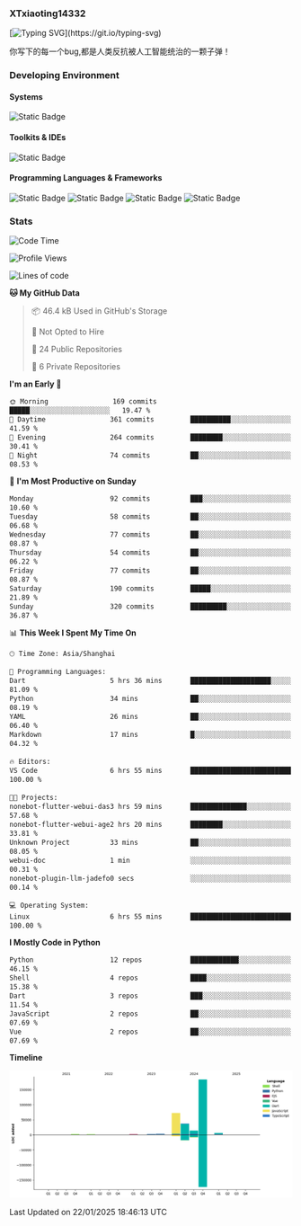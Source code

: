 ### XTxiaoting14332

[![Typing SVG](https://readme-typing-svg.herokuapp.com?font=JetBrians+Mono&pause=1000&random=false&width=435&lines=Hello+World!)](https://git.io/typing-svg)

你写下的每一个bug,都是人类反抗被人工智能统治的一颗子弹！

### Developing Environment

#### Systems

![Static Badge](https://img.shields.io/badge/Ubuntu-%20?style=flat-square&logo=ubuntu&logoColor=white&color=E34F26)

#### Toolkits & IDEs

![Static Badge](https://img.shields.io/badge/Visual%20Studio%20Code-%20?style=flat-square&logo=visualstudiocode&logoColor=white&color=blue)

#### Programming Languages & Frameworks

![Static Badge](https://img.shields.io/badge/Dart-%20?style=flat-square&logo=dart&logoColor=white&color=0175C2)
![Static Badge](https://img.shields.io/badge/Flutter-%20?style=flat-square&logo=flutter&logoColor=white&color=02569B)
![Static Badge](https://img.shields.io/badge/Python-%20?style=flat-square&logo=python&logoColor=white&color=E7A781)
![Static Badge](https://img.shields.io/badge/Bash%20Shell-%20?style=flat-square&logo=shell&logoColor=white&color=49D868)

### Stats

<!--START_SECTION:waka-->
![Code Time](http://img.shields.io/badge/Code%20Time-264%20hrs%206%20mins-blue)

![Profile Views](http://img.shields.io/badge/Profile%20Views-0-blue)

![Lines of code](https://img.shields.io/badge/From%20Hello%20World%20I%27ve%20Written-323.7%20thousand%20lines%20of%20code-blue)

**🐱 My GitHub Data** 

> 📦 46.4 kB Used in GitHub's Storage 
 > 
> 🚫 Not Opted to Hire
 > 
> 📜 24 Public Repositories 
 > 
> 🔑 6 Private Repositories 
 > 
**I'm an Early 🐤** 

```text
🌞 Morning                169 commits         █████░░░░░░░░░░░░░░░░░░░░   19.47 % 
🌆 Daytime                361 commits         ██████████░░░░░░░░░░░░░░░   41.59 % 
🌃 Evening                264 commits         ████████░░░░░░░░░░░░░░░░░   30.41 % 
🌙 Night                  74 commits          ██░░░░░░░░░░░░░░░░░░░░░░░   08.53 % 
```
📅 **I'm Most Productive on Sunday** 

```text
Monday                   92 commits          ███░░░░░░░░░░░░░░░░░░░░░░   10.60 % 
Tuesday                  58 commits          ██░░░░░░░░░░░░░░░░░░░░░░░   06.68 % 
Wednesday                77 commits          ██░░░░░░░░░░░░░░░░░░░░░░░   08.87 % 
Thursday                 54 commits          ██░░░░░░░░░░░░░░░░░░░░░░░   06.22 % 
Friday                   77 commits          ██░░░░░░░░░░░░░░░░░░░░░░░   08.87 % 
Saturday                 190 commits         █████░░░░░░░░░░░░░░░░░░░░   21.89 % 
Sunday                   320 commits         █████████░░░░░░░░░░░░░░░░   36.87 % 
```


📊 **This Week I Spent My Time On** 

```text
🕑︎ Time Zone: Asia/Shanghai

💬 Programming Languages: 
Dart                     5 hrs 36 mins       ████████████████████░░░░░   81.09 % 
Python                   34 mins             ██░░░░░░░░░░░░░░░░░░░░░░░   08.19 % 
YAML                     26 mins             ██░░░░░░░░░░░░░░░░░░░░░░░   06.40 % 
Markdown                 17 mins             █░░░░░░░░░░░░░░░░░░░░░░░░   04.32 % 

🔥 Editors: 
VS Code                  6 hrs 55 mins       █████████████████████████   100.00 % 

🐱‍💻 Projects: 
nonebot-flutter-webui-das3 hrs 59 mins       ██████████████░░░░░░░░░░░   57.68 % 
nonebot-flutter-webui-age2 hrs 20 mins       ████████░░░░░░░░░░░░░░░░░   33.81 % 
Unknown Project          33 mins             ██░░░░░░░░░░░░░░░░░░░░░░░   08.05 % 
webui-doc                1 min               ░░░░░░░░░░░░░░░░░░░░░░░░░   00.31 % 
nonebot-plugin-llm-jadefo0 secs              ░░░░░░░░░░░░░░░░░░░░░░░░░   00.14 % 

💻 Operating System: 
Linux                    6 hrs 55 mins       █████████████████████████   100.00 % 
```

**I Mostly Code in Python** 

```text
Python                   12 repos            ████████████░░░░░░░░░░░░░   46.15 % 
Shell                    4 repos             ████░░░░░░░░░░░░░░░░░░░░░   15.38 % 
Dart                     3 repos             ███░░░░░░░░░░░░░░░░░░░░░░   11.54 % 
JavaScript               2 repos             ██░░░░░░░░░░░░░░░░░░░░░░░   07.69 % 
Vue                      2 repos             ██░░░░░░░░░░░░░░░░░░░░░░░   07.69 % 
```



**Timeline**

![Lines of Code chart](https://raw.githubusercontent.com/XTxiaoting14332/XTxiaoting14332/main/assets/bar_graph.png)


 Last Updated on 22/01/2025 18:46:13 UTC
<!--END_SECTION:waka-->